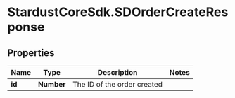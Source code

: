 # StardustCoreSdk.SDOrderCreateResponse

## Properties

Name | Type | Description | Notes
------------ | ------------- | ------------- | -------------
**id** | **Number** | The ID of the order created | 


